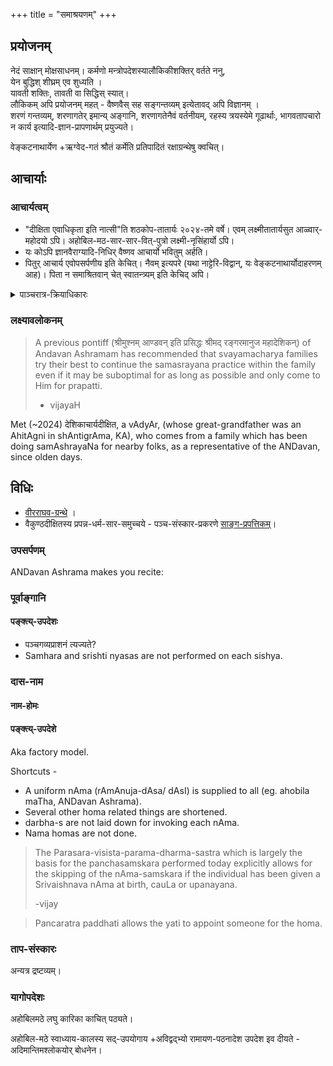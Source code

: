 +++
title = "समाश्रयणम्"
+++
## प्रयोजनम्
नेदं साक्षान् मोक्षसाधनम्। 
कर्मणो मन्त्रोपदेशस्यालौकिकीशक्तिर् वर्तते ननु,  
येन बुद्धिश् शीघ्रम् एव शुध्यति ।  
यावती शक्तिः, तावती वा सिद्धिस् स्यात्।  
लौकिकम् अपि प्रयोजनम् महत् - वैष्णवैस् सह सङ्गन्तव्यम् इत्येतावद् अपि विज्ञानम् ।  
शरणं गन्तव्यम्, शरणागतेर् इमान्य् अङ्गानि, शरणागतेनैवं वर्तनीयम्, रहस्य त्रयस्येमे गूढार्थाः, भागवतापचारो न कार्य इत्यादि-ज्ञान-प्रापणार्थम् प्रयुज्यते।  

वेङ्कटनाथार्येण +ऋग्वेद-गतं श्रौतं कर्मेति प्रतिपादितं रक्षाग्रन्थेषु क्वचित्। 

## आचार्याः
### आचार्यत्वम्
- "दीक्षिता एवाधिकृता इति नात्सी"ति शठकोप-तातार्यः २०२४-तमे वर्षे। एवम् लक्ष्मीतातार्यसुत आळ्वार्-महोदयो ऽपि। अहोबिल-मठ-सार-सार-वित्-पुत्रो लक्ष्मी-नृसिंहार्यो ऽपि। 
- यः कोऽपि ज्ञानवैराग्यादि-निधिर् वैष्णव आचार्यो भवितुम् अर्हति।
- पितुर् आचार्य एवोपसर्पणीय इति केचित्। नैवम् इत्यपरे (यथा नाट्टेरि-विद्वान्, यः वेङ्कटनाथार्योदाहरणम् आह)। पिता न समाश्रितवान् चेत् स्वातन्त्र्यम् इति केचिद् अपि।


<details><summary>पाञ्चरात्र-क्रियाधिकारः</summary>

> That rule regarding the 5 gotras belonging to kanva shakha of sukla yajur Veda is mentioned in jayakhya. And it is abt adhikara to touch moola vigraha in temple. Ramanuja, tatarya etc don't claim such rights in temples governed by jayakhya (eg. kAnchi varadarAja).
>
> There are other samhitas where any brahmana who has underwent pancaratra diksha is allowed certain rights.. and iirc sattvata allows any brahmana with diksha to become acharya. So madhva and Sri vaishnava acharyas use this rule.
>
> -ravilochanaH
</details>


### लक्ष्यावलोकनम्
> A previous pontiff (श्रीमुश्नम् आण्डवन् इति प्रसिद्धः श्रीमद् रङ्गरमानुज महादेशिकन्) of Andavan Ashramam has recommended that svayamacharya families try their best to continue the samasrayana practice within the family even if it may be suboptimal for as long as possible and only come to Him for prapatti.
>
> - vijayaH

Met (\~2024) देशिकाचार्यदीक्षित, a vAdyAr, (whose great-grandfather was an AhitAgni in shAntigrAma, KA), who comes from a family which has been doing samAshrayaNa for nearby folks, as a representative of the ANDavan, since olden days.

## विधिः
- [वीरराघव-ग्रन्थे](/rAmAnujIyam/kriyA/venkaTa-nAtha-shAkhA/uttamUru-vIrarAghavArya-prayoga-mAlA/09_pancha-saMskAra-prayogaH/) । 
- वैकुण्ठदीक्षितस्य प्रपन्न-धर्म-सार-समुच्चये - पञ्च-संस्कार-प्रकरणे [साङ्ग-प्रपत्तिकम्](/rAmAnujIyam/kriyA/venkaTa-nAtha-shAkhA/vaikuNTha-dIxita-prapanna-dharma-sAra-samuchchayaH/01_paribhAShA/16_pancha-saMskAra-prayogaH)।


### उपसर्पणम्
ANDavan Ashrama makes you recite:

<div class="js_include" url="/purANam_vaiShNavam/mahAbhAratam/06-bhIShma-parva/03-bhagavad-gItA-parva/saMskRtam/vishvAsa-prastutiH/02_sAnkhya-yogaH_sarva-/07_kArpaNyadoShopaha.md"  newLevelForH1="5" includeTitle="false"> </div>  

### पूर्वाङ्गानि
#### पङ्क्त्य्-उपदेशः
- पञ्चगव्यप्राशनं त्यज्यते?
- Samhara and srishti nyasas are not performed on each sishya.

### दास-नाम
#### नाम-होमः

#### पङ्क्त्य्-उपदेशे
Aka factory model.

Shortcuts -

- A uniform nAma (rAmAnuja-dAsa/ dAsI) is supplied to all (eg. ahobila maTha, ANDavan Ashrama).
- Several other homa related things are shortened.
- darbha-s are not laid down for invoking each nAma.
- Nama homas are not done.

> The Parasara-visista-parama-dharma-sastra which is largely the basis for the panchasamskara performed today explicitly allows for the skipping of the nAma-samskara if the individual has been given a Srivaishnava nAma at birth, cauLa or upanayana.
>
> -vijay


> Pancaratra paddhati allows the yati to appoint someone for the homa.


### ताप-संस्कारः
अन्यत्र द्रष्टव्यम्। 

### यागोपदेशः
अहोबिलमठे लघु कारिका काचित् पठ्यते। 

अहोबिल-मठे स्वाध्याय-कालस्य सद्-उपयोगाय +अविद्वद्भ्यो रामायण-पठनादेश उपदेश इव दीयते - अदिमान्तिमश्लोकयोर् बोधनेन।  
